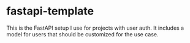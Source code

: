 # fastapi-template

This is the FastAPI setup I use for projects with user auth. It includes a model for users that should be customized for the use case.
